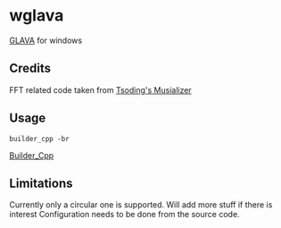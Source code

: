 # wglava

[GLAVA](https://github.com/jarcode-foss/glava) for windows

## Credits

FFT related code taken from [Tsoding's Musializer](https://github.com/tsoding/musializer)

## Usage

```console
builder_cpp -br
```

[Builder_Cpp](https://github.com/Dr-42/builder_cpp)

## Limitations

Currently only a circular one is supported. Will add more stuff if there is interest
Configuration needs to be done from the source code.
